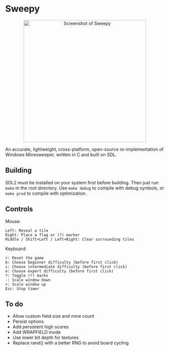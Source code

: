 # Sweepy

<p align="center">
  <img width="388" src="https://i.imgur.com/q6I7MzC.png" alt="Screenshot of Sweepy" />
</p>

An accurate, lightweight, cross-platform, open-source re-implementation of Windows Minesweeper, written in C and built on SDL.

## Building

SDL2 must be installed on your system first before building. Then just run `make` in the root directory. Use `make debug` to compile with debug symbols, or `make prod` to compile with optimization.

## Controls
Mouse:
```
Left: Reveal a tile
Right: Place a flag or (?) marker
Middle / Shift+Left / Left+Right: Clear surrounding tiles
```
Keyboard:
```
r: Reset the game
b: Choose beginner difficulty (before first click)
i: Choose intermediate difficulty (before first click)
e: Choose expert difficulty (before first click)
?: Toggle (?) marks
-: Scale window down
+: Scale window up
Esc: Stop timer
```

## To do
* Allow custom field size and mine count
* Persist options
* Add persistent high scores
* Add WRAPFIELD mode
* Use lower bit depth for textures
* Replace rand() with a better RNG to avoid board cycling
